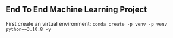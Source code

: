 ## End To End Machine Learning Project

First create an virtual environment:
`conda create -p venv -p venv python==3.10.8 -y`